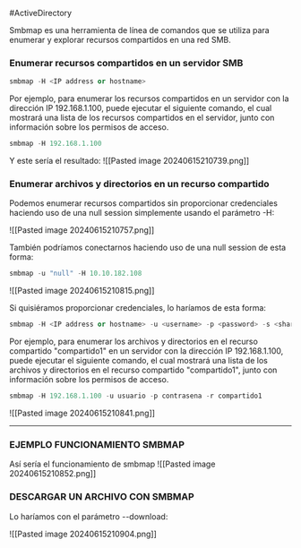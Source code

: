 #ActiveDirectory 

Smbmap es una herramienta de línea de comandos que se utiliza para enumerar y explorar recursos compartidos en una red SMB.
### Enumerar recursos compartidos en un servidor SMB

```python
smbmap -H <IP address or hostname>
```
Por ejemplo, para enumerar los recursos compartidos en un servidor con la dirección IP 192.168.1.100, puede ejecutar el siguiente comando, el cual mostrará una lista de los recursos compartidos en el servidor, junto con información sobre los permisos de acceso.

```python
smbmap -H 192.168.1.100
```

Y este sería el resultado:
![[Pasted image 20240615210739.png]]

### Enumerar archivos y directorios en un recurso compartido
Podemos enumerar recursos compartidos sin proporcionar credenciales haciendo uso de una null session simplemente usando el parámetro -H:

![[Pasted image 20240615210757.png]]

También podríamos conectarnos haciendo uso de una null session de esta forma:

```python
smbmap -u "null" -H 10.10.182.108
```

![[Pasted image 20240615210815.png]]

Si quisiéramos proporcionar credenciales, lo haríamos de esta forma:

```python
smbmap -H <IP address or hostname> -u <username> -p <password> -s <sharename> -R
```

Por ejemplo, para enumerar los archivos y directorios en el recurso compartido "compartido1" en un servidor con la dirección IP 192.168.1.100, puede ejecutar el siguiente comando, el cual mostrará una lista de los archivos y directorios en el recurso compartido "compartido1", junto con información sobre los permisos de acceso.

```python
smbmap -H 192.168.1.100 -u usuario -p contrasena -r compartido1
```

![[Pasted image 20240615210841.png]]

--- 
### EJEMPLO FUNCIONAMIENTO SMBMAP

Así sería el funcionamiento de smbmap
![[Pasted image 20240615210852.png]]

### DESCARGAR UN ARCHIVO CON SMBMAP
Lo haríamos con el parámetro --download:

![[Pasted image 20240615210904.png]]
